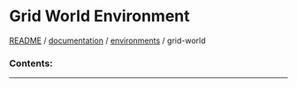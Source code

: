 # Grid World Environment
[README](../../README.md) / [documentation](../README.md) / [environments](./README.md) / grid-world

### Contents:

---
